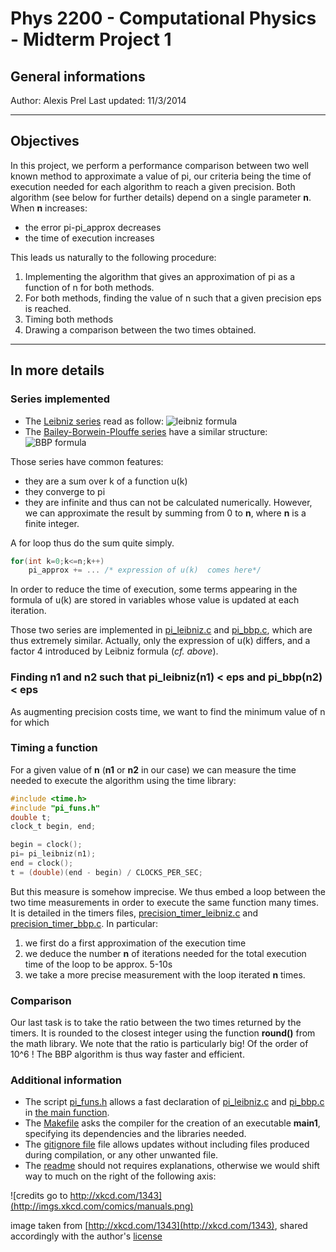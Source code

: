 # Phys 2200 - Computational Physics - Midterm Project 1
## General informations

Author:	Alexis Prel 
Last updated:	11/3/2014

___
 
## Objectives
In this project, we perform a performance comparison between two well known method to approximate a value of pi,
our criteria being the time of execution needed for each algorithm to reach a given precision. 
Both algorithm (see below for further details) depend on a single parameter **n**. When **n** increases:
- the error pi-pi_approx decreases
- the time of execution increases



This leads us naturally to the following procedure:
1. Implementing the algorithm that gives an approximation of pi as a function of n for both methods.
2. For both methods, finding the value of n such that a given precision eps is reached.
3. Timing both methods
4. Drawing a comparison between the two times obtained. 
___

## In more details
### Series implemented
- The [Leibniz series](http://en.wikipedia.org/wiki/Leibniz_formula_for_%CF%80) read as follow: ![leibniz formula](http://upload.wikimedia.org/math/4/b/3/4b325f4142cab62b1786d8be1ac3be60.png)
- The [Bailey-Borwein-Plouffe series](http://en.wikipedia.org/wiki/Bailey%E2%80%93Borwein%E2%80%93Plouffe_formula) have a similar structure: ![BBP formula](http://upload.wikimedia.org/math/5/3/5/535d2d106b4243d1f9872f916b273c7a.png)

Those series have common features:
- they are a sum over k of a function u(k)
- they converge to pi
- they are infinite and thus can not be calculated numerically. However, we can approximate the result by summing from 0 to **n**, where **n** is a finite integer.

A for loop thus do the sum quite simply.

```C
for(int k=0;k<=n;k++)
	pi_approx += ... /* expression of u(k)  comes here*/
```

In order to reduce the time of execution, some terms appearing in the formula of u(k) are stored in variables whose value is updated at each iteration.

Those two series are implemented in [pi_leibniz.c](./pi_leibniz.c) and [pi_bbp.c](./pi_bbp.c), which are thus extremely similar.
Actually, only the expression of u(k) differs, and a factor 4 introduced by Leibniz formula (*cf. above*).

### Finding n1 and n2 such that pi_leibniz(n1) < eps and pi_bbp(n2) < eps
As augmenting precision costs time, we want to find the minimum value of n for which 

### Timing a function
For a given value of **n** (**n1** or **n2** in our case) we can measure the time needed to execute the algorithm using the time library:

```C
#include <time.h>
#include "pi_funs.h"
double t;
clock_t begin, end;

begin = clock();
pi= pi_leibniz(n1);
end = clock();
t = (double)(end - begin) / CLOCKS_PER_SEC;
```
But this measure is somehow imprecise. We thus embed a loop between the two time measurements in order to execute the same function
many times. It is detailed in the timers files, [precision_timer_leibniz.c](./precision_timer_leibniz.c) and [precision_timer_bbp.c](./precision_timer_bbp.c).
In particular:
1. we first do a first approximation of the execution time
2. we deduce the number **n** of iterations needed for the total execution time of the loop to be  approx. 5-10s
3. we take a more precise measurement with the loop iterated **n** times.
### Comparison
Our last task is to take the ratio between the two times returned by the timers. It is rounded to the closest integer using the function **round()** from the math library. 
We note that the ratio is particularly big! Of the order of 10^6 ! The BBP algorithm is thus way faster and efficient.

###  Additional information
- The script [pi_funs.h](./pi_funs.h) allows a fast declaration of [pi_leibniz.c](./pi_leibniz.c) and [pi_bbp.c](./pi_bbp.c) in [the main function](./main1.c).
- The [Makefile](./Makefile) asks the compiler for the creation of an executable **main1**, specifying its dependencies and the libraries needed.
- The [gitignore file](./.gitignore) file allows updates without including files produced during compilation, or any other unwanted file.
- The [readme](./readme.md) should not requires explanations, otherwise we would shift way to much on the right of the following axis: 


![credits go to http://xkcd.com/1343](http://imgs.xkcd.com/comics/manuals.png)


image taken from [http://xkcd.com/1343](http://xkcd.com/1343), shared accordingly with the author's [license](http://xkcd.com/license.html)
